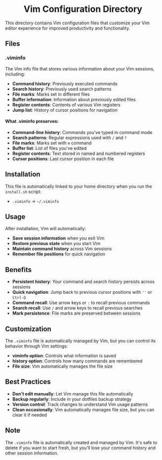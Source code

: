 <h1 align="center">Vim Configuration Directory</h1>

This directory contains Vim configuration files that customize your Vim editor experience for improved productivity and functionality.

## Files

### .viminfo
The Vim info file that stores various information about your Vim sessions, including:
- **Command history**: Previously executed commands
- **Search history**: Previously used search patterns
- **File marks**: Marks set in different files
- **Buffer information**: Information about previously edited files
- **Register contents**: Contents of various Vim registers
- **Jump list**: History of cursor positions for navigation

#### What .viminfo preserves:
- **Command-line history**: Commands you've typed in command mode
- **Search patterns**: Regular expressions used with `/` and `?`
- **File marks**: Marks set with `m` command
- **Buffer list**: List of files you've edited
- **Register contents**: Text stored in named and numbered registers
- **Cursor positions**: Last cursor position in each file

## Installation

This file is automatically linked to your home directory when you run the `install.sh` script:
- `.viminfo` → `~/.viminfo`

## Usage

After installation, Vim will automatically:
- **Save session information** when you exit Vim
- **Restore previous state** when you start Vim
- **Maintain command history** across Vim sessions
- **Remember file positions** for quick navigation

## Benefits

- **Persistent history**: Your command and search history persists across sessions
- **Quick navigation**: Jump back to previous cursor positions with `''` or `Ctrl-O`
- **Command recall**: Use arrow keys or `:` to recall previous commands
- **Search recall**: Use `/` and arrow keys to recall previous searches
- **Mark persistence**: File marks are preserved between sessions

## Customization

The `.viminfo` file is automatically managed by Vim, but you can control its behavior through Vim settings:
- **viminfo option**: Controls what information is saved
- **history option**: Controls how many commands are remembered
- **File size**: Vim automatically manages the file size

## Best Practices

- **Don't edit manually**: Let Vim manage this file automatically
- **Backup regularly**: Include in your dotfiles backup strategy
- **Version control**: Track changes to understand Vim usage patterns
- **Clean occasionally**: Vim automatically manages file size, but you can clear it if needed

## Note

The `.viminfo` file is automatically created and managed by Vim. It's safe to delete if you want to start fresh, but you'll lose your command history and other session information.
